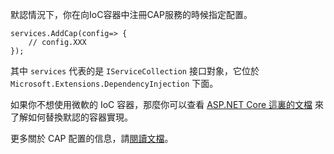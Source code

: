 默認情況下，你在向IoC容器中注冊CAP服務的時候指定配置。

```
services.AddCap(config=> {
    // config.XXX 
});
```

其中 `services` 代表的是 `IServiceCollection` 接口對象，它位於 `Microsoft.Extensions.DependencyInjection` 下面。

如果你不想使用微軟的 IoC 容器，那麼你可以查看 [ASP.NET Core 這裏的文檔](https://docs.microsoft.com/en-us/aspnet/core/fundamentals/dependency-injection?view=aspnetcore-2.2#default-service-container-replacement) 來了解如何替換默認的容器實現。

更多關於 CAP 配置的信息，請[閱讀文檔](https://cap.dotnetcore.xyz/user-guide/zh/cap/configuration/)。